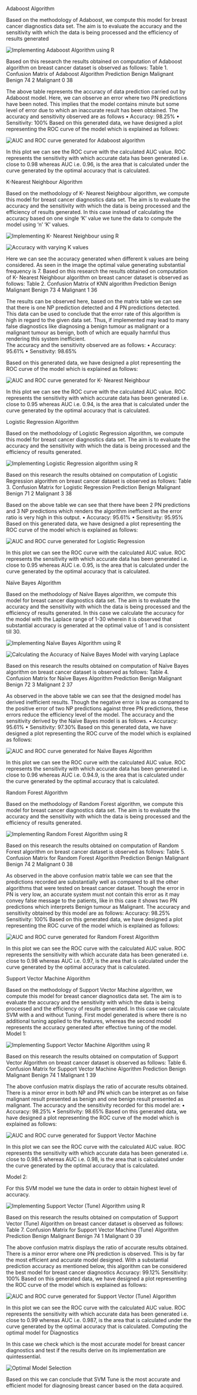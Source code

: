 Adaboost Algorithm

Based on the methodology of Adaboost, we compute this model for breast cancer diagnostics data set. The aim is to evaluate the accuracy and the sensitivity with which the data is being processed and the efficiency of results generated 
 
![Implementing Adaboost Algorithm using R](Images/) 



Based on this research the results obtained on computation of Adaboost algorithm on breast cancer dataset is observed as follows:
Table 1.  Confusion Matrix of Adaboost Algorithm
Prediction	Benign	Malignant
Benign	      74	      2
Malignant	     0	     38

The above table represents the accuracy of data prediction carried out by Adaboost model. Here, we can observe an error where two PN predictions have been noted. This implies that the model contains minute but some level of error due to which an inaccurate result has been obtained.
The accuracy and sensitivity observed are as follows
•	Accuracy: 98.25%
•	Sensitivity: 100%
Based on this generated data, we have designed a plot representing the ROC curve of the model which is explained as follows:

 
![AUC and ROC curve generated for Adaboost algorithm](Images/Implementation/Ada2.png)


In this plot we can see the ROC curve with the calculated AUC value. ROC represents the sensitivity with which accurate data has been generated i.e. close to 0.98 whereas AUC i.e. 0.96, is the area that is calculated under the curve generated by the optimal accuracy that is calculated.














K-Nearest Neighbour Algorithm

Based on the methodology of K- Nearest Neighbour algorithm, we compute this model for breast cancer diagnostics data set. The aim is to evaluate the accuracy and the sensitivity with which the data is being processed and the efficiency of results generated. In this case instead of calculating the accuracy based on one single ‘K’ value we tune the data to compute the model using ‘n’ ‘K’ values. 

 
![Implementing K- Nearest Neighbour using R](Images/Implementation/Kmeans1.png) 



 
![Accuracy with varying K values](Images/Implementation/Kmeans2.png)  


Here we can see the accuracy generated when different k values are being considered. As seen in the image the optimal value generating substantial frequency is 7.
Based on this research the results obtained on computation of K- Nearest Neighbour algorithm on breast cancer dataset is observed as follows:
Table 2.  Confusion Matrix of KNN algorithm
Prediction	Benign	Malignant
Benign	      73	      4
Malignant	     1	     36

The results can be observed here, based on the matrix table we can see that there is one NP prediction detected and 4 PN predictions detected. This data can be used to conclude that the error rate of this algorithm is high in regard to the given data set. Thus, if implemented may lead to many false diagnostics like diagnosing a benign tumour as malignant or a malignant tumour as benign, both of which are equally harmful thus rendering this system inefficient.  
The accuracy and the sensitivity observed are as follows:
•	Accuracy: 95.61%
•	Sensitivity: 98.65%

Based on this generated data, we have designed a plot representing the ROC curve of the model which is explained as follows:
 
![AUC and ROC curve generated for K- Nearest Neighbour](Images/Implementation/Kmeans3.png)  




In this plot we can see the ROC curve with the calculated AUC value. ROC represents the sensitivity with which accurate data has been generated i.e. close to 0.95 whereas AUC i.e. 0.94, is the area that is calculated under the curve generated by the optimal accuracy that is calculated.














Logistic Regression Algorithm

Based on the methodology of Logistic Regression algorithm, we compute this model for breast cancer diagnostics data set. The aim is to evaluate the accuracy and the sensitivity with which the data is being processed and the efficiency of results generated.
 
![Implementing Logistic Regression algorithm using R](Images/Implementation/LR1.png)  


Based on this research the results obtained on computation of Logistic Regression algorithm on breast cancer dataset is observed as follows:
Table 3.  Confusion Matrix for Logistic Regression
Prediction	Benign	Malignant
Benign	      71	      2
Malignant	     3	     38

Based on the above table we can see that there have been 2 PN predictions and 3 NP predictions which renders the algorithm inefficient as the error ratio is very high in this output. 
•	Accuracy: 95.61%
•	Sensitivity: 95.95%
Based on this generated data, we have designed a plot representing the ROC curve of the model which is explained as follows:
 
![AUC and ROC curve generated for Logistic Regression](Images/Implementation/LR2.png) 


In this plot we can see the ROC curve with the calculated AUC value. ROC represents the sensitivity with which accurate data has been generated i.e. close to 0.95 whereas AUC i.e. 0.95, is the area that is calculated under the curve generated by the optimal accuracy that is calculated.













Naïve Bayes Algorithm

Based on the methodology of Naïve Bayes algorithm, we compute this model for breast cancer diagnostics data set. The aim is to evaluate the accuracy and the sensitivity with which the data is being processed and the efficiency of results generated. In this case we calculate the accuracy for the model with the Laplace range of 1-30 wherein it is observed that substantial accuracy is generated at the optimal value of 1 and is consistent till 30.
 
![Implementing Naïve Bayes Algorithm using R](Images/Implementation/NB1.png)


 
![Calculating the Accuracy of Naïve Bayes Model with varying Laplace](Images/Implementation/NB2.png)  


Based on this research the results obtained on computation of Naïve Bayes algorithm on breast cancer dataset is observed as follows:
Table 4.  Confusion Matrix for Naïve Bayes Algorithm
Prediction	Benign	Malignant
Benign	      72	     3
Malignant	     2	    37

As observed in the above table we can see that the designed model has derived inefficient results. Though the negative error is low as compared to the positive error of two NP predictions against three PN predictions, these errors reduce the efficiency level of the model.
The accuracy and the sensitivity derived by the Naïve Bayes model is as follows.
•	Accuracy: 95.61%
•	Sensitivity: 97.30%
Based on this generated data, we have designed a plot representing the ROC curve of the model which is explained as follows:
 
![AUC and ROC curve generated for Naïve Bayes Algorithm](Images/Implementation/NB3.png)


In this plot we can see the ROC curve with the calculated AUC value. ROC represents the sensitivity with which accurate data has been generated i.e. close to 0.96 whereas AUC i.e. 0.94.9, is the area that is calculated under the curve generated by the optimal accuracy that is calculated.















Random Forest Algorithm

Based on the methodology of Random Forest algorithm, we compute this model for breast cancer diagnostics data set. The aim is to evaluate the accuracy and the sensitivity with which the data is being processed and the efficiency of results generated.
 
![Implementing Random Forest Algorithm using R](Images/Implementation/rf1.png)  


Based on this research the results obtained on computation of Random Forest algorithm on breast cancer dataset is observed as follows:
Table 5. Confusion Matrix for Random Forest Algorithm
Prediction	Benign	Malignant
Benign	       74	     2
Malignant	      0	    38

As observed in the above confusion matrix table we can see that the predictions recorded are substantially well as compared to all the other algorithms that were tested on breast cancer dataset. Though the error in PN is very low, an accurate system must not contain this error as it may convey false message to the patients, like in this case it shows two PN predictions which interprets Benign tumour as Malignant.
The accuracy and sensitivity obtained by this model are as follows:
Accuracy: 98.25%
Sensitivity: 100%
Based on this generated data, we have designed a plot representing the ROC curve of the model which is explained as follows:
 
![AUC and ROC curve generated for Random Forest Algorithm](Images/Implementation/RF2.png)

In this plot we can see the ROC curve with the calculated AUC value. ROC represents the sensitivity with which accurate data has been generated i.e. close to 0.98 whereas AUC i.e. 0.97, is the area that is calculated under the curve generated by the optimal accuracy that is calculated.













Support Vector Machine Algorithm

Based on the methodology of Support Vector Machine algorithm, we compute this model for breast cancer diagnostics data set. The aim is to evaluate the accuracy and the sensitivity with which the data is being processed and the efficiency of results generated.
In this case we calculate SVM with a and without Tuning. First model generated is where there is no additional tuning applied to the features, whereas the second model represents the accuracy generated after effective tuning of the model.
Model 1:

 
![Implementing Support Vector Machine Algorithm using R](Images/Implementation/svm1.png)

Based on this research the results obtained on computation of Support Vector Algorithm on breast cancer dataset is observed as follows:
Table 6. Confusion Matrix for Support Vector Machine Algorithm
Prediction	Benign	Malignant
Benign	      74	      1
Malignant	     1	     39

The above confusion matrix displays the ratio of accurate results obtained. There is a minor error in both NP and PN which can be interpret as on false malignant result presented as benign and one benign result presented as malignant. 
The accuracy and the sensitivity recorded for this model are:
•	Accuracy: 98.25%
•	Sensitivity: 98.65%
Based on this generated data, we have designed a plot representing the ROC curve of the model which is explained as follows:
 
![ AUC and ROC curve generated for Support Vector Machine]()


In this plot we can see the ROC curve with the calculated AUC value. ROC represents the sensitivity with which accurate data has been generated i.e. close to 0.98.5 whereas AUC i.e. 0.98, is the area that is calculated under the curve generated by the optimal accuracy that is calculated.













Model 2:

For this SVM model we tune the data in order to obtain highest level of accuracy.

 
![Implementing Support Vector (Tune) Algorithm using R]()


Based on this research the results obtained on computation of Support Vector (Tune) Algorithm on breast cancer dataset is observed as follows:
Table 7. Confusion Matrix for Support Vector Machine (Tune) Algorithm
Prediction	Benign	Malignant
Benign	     74	       1
Malignant	    0	      39

The above confusion matrix displays the ratio of accurate results obtained. There is a minor error where one PN prediction is observed. This is by far the most efficient and accurate model designed. 
With a substantial prediction accuracy as mentioned below, this algorithm can be considered the best model for breast cancer diagnostics 
Accuracy: 99.12%
Sensitivity: 100%
Based on this generated data, we have designed a plot representing the ROC curve of the model which is explained as follows:
 
![AUC and ROC curve generated for Support Vector (Tune) Algorithm]()


In this plot we can see the ROC curve with the calculated AUC value. ROC represents the sensitivity with which accurate data has been generated i.e. close to 0.99 whereas AUC i.e. 0.987, is the area that is calculated under the curve generated by the optimal accuracy that is calculated.
Computing the optimal model for Diagnostics 

In this case we check which is the most accurate model for breast cancer diagnostics and test if the results derive on its implementation are quintessential.
 
![Optimal Model Selection]()


Based on this we can conclude that SVM Tune is the most accurate and efficient model for diagnosing breast cancer based on the data acquired.

